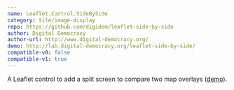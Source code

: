 ```yaml
---
name: Leaflet.Control.SideBySide
category: tile/image-display
repo: https://github.com/digidem/leaflet-side-by-side
author: Digital Democracy
author-url: http://www.digital-democracy.org/
demo: http://lab.digital-democracy.org/leaflet-side-by-side/
compatible-v0: false
compatible-v1: true
---
```


A Leaflet control to add a split screen to compare two map overlays (<a href="http://lab.digital-democracy.org/leaflet-side-by-side/">demo</a>).
